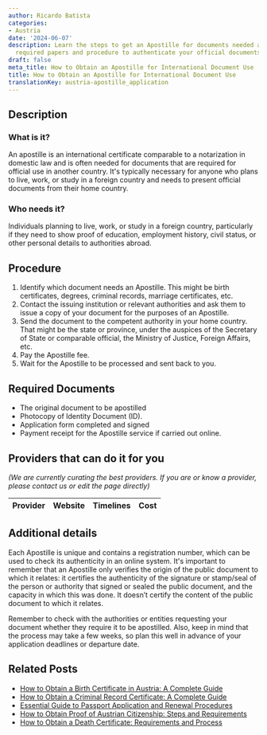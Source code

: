 ```yaml
---
author: Ricardo Batista
categories:
- Austria
date: '2024-06-07'
description: Learn the steps to get an Apostille for documents needed abroad. Includes
  required papers and procedure to authenticate your official documents.
draft: false
meta_title: How to Obtain an Apostille for International Document Use
title: How to Obtain an Apostille for International Document Use
translationKey: austria-apostille_application
---
```


## Description

### What is it?
An apostille is an international certificate comparable to a notarization in domestic law and is often needed for documents that are required for official use in another country. It's typically necessary for anyone who plans to live, work, or study in a foreign country and needs to present official documents from their home country.

### Who needs it?
Individuals planning to live, work, or study in a foreign country, particularly if they need to show proof of education, employment history, civil status, or other personal details to authorities abroad.

## Procedure

1. Identify which document needs an Apostille. This might be birth certificates, degrees, criminal records, marriage certificates, etc.
2. Contact the issuing institution or relevant authorities and ask them to issue a copy of your document for the purposes of an Apostille.
3. Send the document to the competent authority in your home country. That might be the state or province, under the auspices of the Secretary of State or comparable official, the Ministry of Justice, Foreign Affairs, etc.
4. Pay the Apostille fee.
5. Wait for the Apostille to be processed and sent back to you.

## Required Documents

- The original document to be apostilled
- Photocopy of Identity Document (ID).
- Application form completed and signed
- Payment receipt for the Apostille service if carried out online.

## Providers that can do it for you

_(We are currently curating the best providers. If you are or know a provider, please contact us or edit the page directly)_

| Provider        |     Website     |     Timelines    |       Cost      |
| :-------------: | :-------------: |  :-------------: | :-------------: |

## Additional details

 Each Apostille is unique and contains a registration number, which can be used to check its authenticity in an online system. It's important to remember that an Apostille only verifies the origin of the public document to which it relates: it certifies the authenticity of the signature or stamp/seal of the person or authority that signed or sealed the public document, and the capacity in which this was done. It doesn’t certify the content of the public document to which it relates.
 

Remember to check with the authorities or entities requesting your document whether they require it to be apostilled. Also, keep in mind that the process may take a few weeks, so plan this well in advance of your application deadlines or departure date.
## Related Posts

- [How to Obtain a Birth Certificate in Austria: A Complete Guide](https://tramitit.com/guides/austria/birth_certificate_application/)
- [How to Obtain a Criminal Record Certificate: A Complete Guide](https://tramitit.com/guides/austria/criminal_record_certificate_application/)
- [Essential Guide to Passport Application and Renewal Procedures](https://tramitit.com/guides/austria/passport_application/)
- [How to Obtain Proof of Austrian Citizenship: Steps and Requirements](https://tramitit.com/guides/austria/proof_of_citizenship/)
- [How to Obtain a Death Certificate: Requirements and Process](https://tramitit.com/guides/austria/death_certificate_application/)